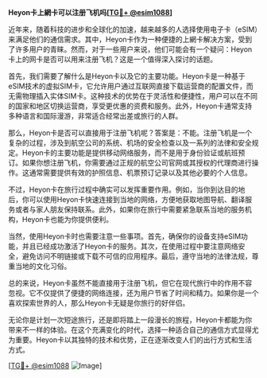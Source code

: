 **Heyon卡上網卡可以注册飞机吗[[TG💪+ @esim1088](https://t.me/s/esim1088)]**

近年来，随着科技的进步和全球化的加速，越来越多的人选择使用电子卡（eSIM）来满足他们的通信需求。其中，Heyon卡作为一种便捷的上網卡解决方案，受到了许多用户的青睐。然而，对于一些用户来说，他们可能会有一个疑问：Heyon卡上的网卡是否可以用来注册飞机？这是一个值得深入探讨的话题。

首先，我们需要了解什么是Heyon卡以及它的主要功能。Heyon卡是一种基于eSIM技术的虚拟SIM卡，它允许用户通过互联网直接下载运营商的配置文件，而无需物理插入实体SIM卡。这种技术的优势在于灵活性和便捷性，用户可以在不同的国家和地区切换运营商，享受更优惠的资费和服务。此外，Heyon卡通常支持多种语言和国际漫游，非常适合经常出差或旅行的人群。

那么，Heyon卡是否可以直接用于注册飞机呢？答案是：不能。注册飞机是一个复杂的过程，涉及到航空公司的系统、机场的安全检查以及一系列的法律和安全规定。Heyon卡的主要功能是提供移动网络服务，而不是用于身份验证或航班预订。如果你想注册飞机，你需要通过正规的航空公司官网或其授权的代理商进行操作。这通常需要提供有效的护照信息、机票预订记录以及其他必要的个人信息。

不过，Heyon卡在旅行过程中确实可以发挥重要作用。例如，当你到达目的地后，你可以使用Heyon卡快速连接到当地的网络，方便地获取地图导航、翻译服务或者与家人朋友保持联系。此外，如果你在旅行中需要紧急联系当地的服务机构，Heyon卡也能为你提供便利。

当然，使用Heyon卡时也需要注意一些事项。首先，确保你的设备支持eSIM功能，并且已经成功激活了Heyon卡的服务。其次，在使用过程中要注意网络安全，避免访问不明链接或下载不可信的应用程序。最后，遵守当地的法律法规，尊重当地的文化习俗。

总的来说，Heyon卡虽然不能直接用于注册飞机，但它在现代旅行中的作用不容忽视。它不仅提供了便捷的网络连接，还为用户节省了时间和精力。如果你是一个喜欢探索世界的人，那么Heyon卡无疑是你旅行的好伴侣。

无论你是计划一次短途旅行，还是即将踏上一段漫长的旅程，Heyon卡都能为你带来不一样的体验。在这个充满变化的时代，选择一种适合自己的通信方式显得尤为重要。Heyon卡以其独特的技术和优势，正在逐渐改变人们的出行方式和生活方式。

[[TG💪+ @esim1088](https://t.me/s/esim1088) ![Image](https://i.postimg.cc/4NQfJmqS/Snipaste-2025-05-13-00-14-12.png)]